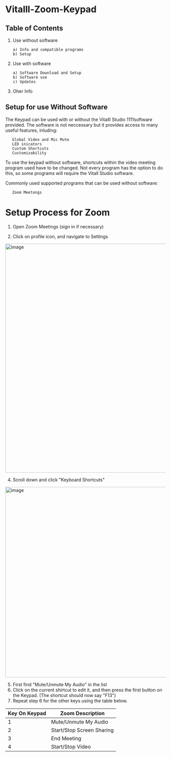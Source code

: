 # Vitalll-Zoom-Keypad

## Table of Contents
1. Use without software

       a) Info and compatible programs
       b) Setup

3. Use with software
   
       a) Software Download and Setup
       b) Software use
       c) Updates
4. Oher Info


## Setup for use **Without** Software 

The Keypad can be used with or without the Vitalll Studio 1111software provided. The software is not neccessary but it provides access to many useful features, inluding:

       Global Video and Mic Mute
       LED inicators
       Custom Shortcuts
       Customizability 

To use the keypad without software, shortcuts within the video meeting program used have to be changed. Not every program has the option to do this, so some programs will require the Vitall Studio software. 

Commonly used supported programs that can be used without software:

       Zoom Meetongs

# Setup Process for Zoom

1. Open Zoom Meetings (sign in if necessary)

3. Click on profile icon, and navigate to Settings

<img width="720" alt="image" src="https://github.com/kwalczuk/Vitalll-Zoom-Keypad/assets/44985287/b5997d9b-6eea-4f11-bd8d-2143fa96682b">

4. Scroll down and click "Keyboard Shortcuts"
<img width="599" alt="image" src="https://github.com/kwalczuk/Vitalll-Zoom-Keypad/assets/44985287/89640dea-3779-4698-a3ac-437eae8a3047">

5. First find "Mute/Unmute My Audio" in the list
6. Click on the current shirtcut to edit it, and then press the first button on the Keypad. (The shortcut should now say "F13")
7. Repeat step 6 for the other keys using the table below.


| Key On Keypad  | Zoom Description |
| -------------  | ------------- |
| 1   | Mute/Unmute My Audio  |
| 2   | Start/Stop Screen Sharing  |
| 3   | End Meeting  |
| 4   | Start/Stop Video  |

